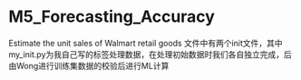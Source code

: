 # M5_Forecasting_Accuracy
 Estimate the unit sales of Walmart retail goods
文件中有两个init文件，其中my_init.py为我自己写的标签处理数据，在处理初始数据时我们各自独立完成，后由Wong进行训练集数据的校验后进行ML计算
